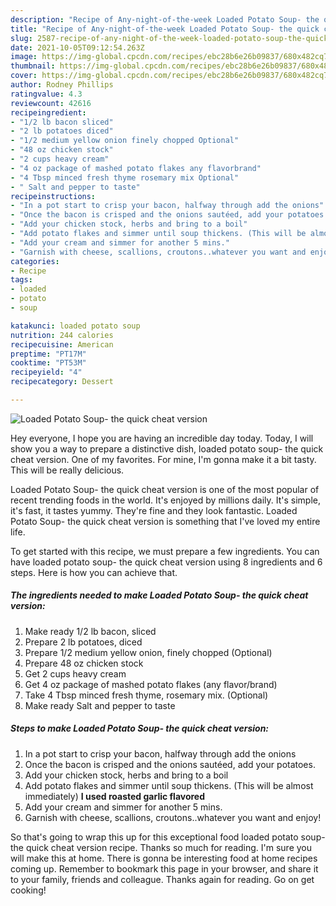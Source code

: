 ```yaml
---
description: "Recipe of Any-night-of-the-week Loaded Potato Soup- the quick cheat version"
title: "Recipe of Any-night-of-the-week Loaded Potato Soup- the quick cheat version"
slug: 2587-recipe-of-any-night-of-the-week-loaded-potato-soup-the-quick-cheat-version
date: 2021-10-05T09:12:54.263Z
image: https://img-global.cpcdn.com/recipes/ebc28b6e26b09837/680x482cq70/loaded-potato-soup-the-quick-cheat-version-recipe-main-photo.jpg
thumbnail: https://img-global.cpcdn.com/recipes/ebc28b6e26b09837/680x482cq70/loaded-potato-soup-the-quick-cheat-version-recipe-main-photo.jpg
cover: https://img-global.cpcdn.com/recipes/ebc28b6e26b09837/680x482cq70/loaded-potato-soup-the-quick-cheat-version-recipe-main-photo.jpg
author: Rodney Phillips
ratingvalue: 4.3
reviewcount: 42616
recipeingredient:
- "1/2 lb bacon sliced"
- "2 lb potatoes diced"
- "1/2 medium yellow onion finely chopped Optional"
- "48 oz chicken stock"
- "2 cups heavy cream"
- "4 oz package of mashed potato flakes any flavorbrand"
- "4 Tbsp minced fresh thyme rosemary mix Optional"
- " Salt and pepper to taste"
recipeinstructions:
- "In a pot start to crisp your bacon, halfway through add the onions"
- "Once the bacon is crisped and the onions sautéed, add your potatoes."
- "Add your chicken stock, herbs and bring to a boil"
- "Add potato flakes and simmer until soup thickens. (This will be almost immediately) **I used roasted garlic flavored**"
- "Add your cream and simmer for another 5 mins."
- "Garnish with cheese, scallions, croutons..whatever you want and enjoy!"
categories:
- Recipe
tags:
- loaded
- potato
- soup

katakunci: loaded potato soup 
nutrition: 244 calories
recipecuisine: American
preptime: "PT17M"
cooktime: "PT53M"
recipeyield: "4"
recipecategory: Dessert

---
```



![Loaded Potato Soup- the quick cheat version](https://img-global.cpcdn.com/recipes/ebc28b6e26b09837/680x482cq70/loaded-potato-soup-the-quick-cheat-version-recipe-main-photo.jpg)

Hey everyone, I hope you are having an incredible day today. Today, I will show you a way to prepare a distinctive dish, loaded potato soup- the quick cheat version. One of my favorites. For mine, I'm gonna make it a bit tasty. This will be really delicious.



Loaded Potato Soup- the quick cheat version is one of the most popular of recent trending foods in the world. It's enjoyed by millions daily. It's simple, it's fast, it tastes yummy. They're fine and they look fantastic. Loaded Potato Soup- the quick cheat version is something that I've loved my entire life.


To get started with this recipe, we must prepare a few ingredients. You can have loaded potato soup- the quick cheat version using 8 ingredients and 6 steps. Here is how you can achieve that.

<!--inarticleads1-->

##### The ingredients needed to make Loaded Potato Soup- the quick cheat version:

1. Make ready 1/2 lb bacon, sliced
1. Prepare 2 lb potatoes, diced
1. Prepare 1/2 medium yellow onion, finely chopped (Optional)
1. Prepare 48 oz chicken stock
1. Get 2 cups heavy cream
1. Get 4 oz package of mashed potato flakes (any flavor/brand)
1. Take 4 Tbsp minced fresh thyme, rosemary mix. (Optional)
1. Make ready  Salt and pepper to taste




<!--inarticleads2-->

##### Steps to make Loaded Potato Soup- the quick cheat version:

1. In a pot start to crisp your bacon, halfway through add the onions
1. Once the bacon is crisped and the onions sautéed, add your potatoes.
1. Add your chicken stock, herbs and bring to a boil
1. Add potato flakes and simmer until soup thickens. (This will be almost immediately) **I used roasted garlic flavored**
1. Add your cream and simmer for another 5 mins.
1. Garnish with cheese, scallions, croutons..whatever you want and enjoy!




So that's going to wrap this up for this exceptional food loaded potato soup- the quick cheat version recipe. Thanks so much for reading. I'm sure you will make this at home. There is gonna be interesting food at home recipes coming up. Remember to bookmark this page in your browser, and share it to your family, friends and colleague. Thanks again for reading. Go on get cooking!

